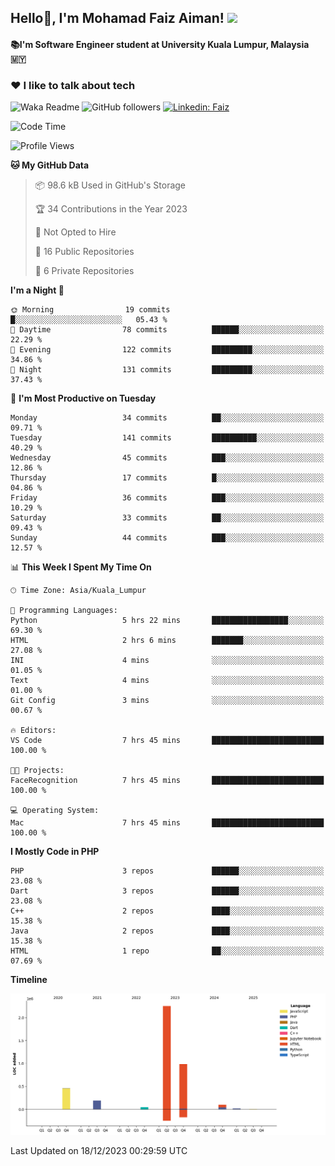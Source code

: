 <h2> Hello👋, I'm Mohamad Faiz Aiman! <img src="https://media.giphy.com/media/12oufCB0MyZ1Go/giphy.gif" width="50"></h2>

#### 📚I'm Software Engineer student at University Kuala Lumpur, Malaysia 🇲🇾
###  ❤️ I like to talk about tech 


![Waka Readme](https://github.com/anmol098/anmol098/workflows/Waka%20Readme/badge.svg)
![GitHub followers](https://img.shields.io/github/followers/faizaiman?label=Follow&style=social)
[![Linkedin: Faiz](https://img.shields.io/badge/-Faiz-blue?style=flat-square&logo=Linkedin&logoColor=white&link=https://www.linkedin.com/in/mohamad-faiz-aiman-623747192/)](https://www.linkedin.com/in/mohamad-faiz-aiman-623747192/)

<!--START_SECTION:waka-->
![Code Time](http://img.shields.io/badge/Code%20Time-202%20hrs%2011%20mins-blue)

![Profile Views](http://img.shields.io/badge/Profile%20Views-1-blue)

**🐱 My GitHub Data** 

> 📦 98.6 kB Used in GitHub's Storage 
 > 
> 🏆 34 Contributions in the Year 2023
 > 
> 🚫 Not Opted to Hire
 > 
> 📜 16 Public Repositories 
 > 
> 🔑 6 Private Repositories 
 > 
**I'm a Night 🦉** 

```text
🌞 Morning                19 commits          █░░░░░░░░░░░░░░░░░░░░░░░░   05.43 % 
🌆 Daytime                78 commits          ██████░░░░░░░░░░░░░░░░░░░   22.29 % 
🌃 Evening                122 commits         █████████░░░░░░░░░░░░░░░░   34.86 % 
🌙 Night                  131 commits         █████████░░░░░░░░░░░░░░░░   37.43 % 
```
📅 **I'm Most Productive on Tuesday** 

```text
Monday                   34 commits          ██░░░░░░░░░░░░░░░░░░░░░░░   09.71 % 
Tuesday                  141 commits         ██████████░░░░░░░░░░░░░░░   40.29 % 
Wednesday                45 commits          ███░░░░░░░░░░░░░░░░░░░░░░   12.86 % 
Thursday                 17 commits          █░░░░░░░░░░░░░░░░░░░░░░░░   04.86 % 
Friday                   36 commits          ███░░░░░░░░░░░░░░░░░░░░░░   10.29 % 
Saturday                 33 commits          ██░░░░░░░░░░░░░░░░░░░░░░░   09.43 % 
Sunday                   44 commits          ███░░░░░░░░░░░░░░░░░░░░░░   12.57 % 
```


📊 **This Week I Spent My Time On** 

```text
🕑︎ Time Zone: Asia/Kuala_Lumpur

💬 Programming Languages: 
Python                   5 hrs 22 mins       █████████████████░░░░░░░░   69.30 % 
HTML                     2 hrs 6 mins        ███████░░░░░░░░░░░░░░░░░░   27.08 % 
INI                      4 mins              ░░░░░░░░░░░░░░░░░░░░░░░░░   01.05 % 
Text                     4 mins              ░░░░░░░░░░░░░░░░░░░░░░░░░   01.00 % 
Git Config               3 mins              ░░░░░░░░░░░░░░░░░░░░░░░░░   00.67 % 

🔥 Editors: 
VS Code                  7 hrs 45 mins       █████████████████████████   100.00 % 

🐱‍💻 Projects: 
FaceRecognition          7 hrs 45 mins       █████████████████████████   100.00 % 

💻 Operating System: 
Mac                      7 hrs 45 mins       █████████████████████████   100.00 % 
```

**I Mostly Code in PHP** 

```text
PHP                      3 repos             ██████░░░░░░░░░░░░░░░░░░░   23.08 % 
Dart                     3 repos             ██████░░░░░░░░░░░░░░░░░░░   23.08 % 
C++                      2 repos             ████░░░░░░░░░░░░░░░░░░░░░   15.38 % 
Java                     2 repos             ████░░░░░░░░░░░░░░░░░░░░░   15.38 % 
HTML                     1 repo              ██░░░░░░░░░░░░░░░░░░░░░░░   07.69 % 
```



**Timeline**

![Lines of Code chart](https://raw.githubusercontent.com/faizaiman/faizaiman/main/assets/bar_graph.png)


 Last Updated on 18/12/2023 00:29:59 UTC
<!--END_SECTION:waka-->
